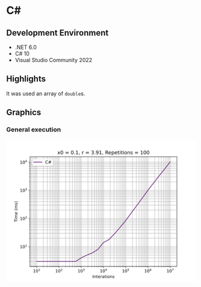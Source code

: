 # C#

## Development Environment
  - .NET 6.0
  - C# 10
  - Visual Studio Community 2022

## Highlights
It was used an array of `double`s.

## Graphics
### General execution
![](./assets/x0=0.1_r=3.91_rep=100_2022-03-11_19-44-54_log.svg)
